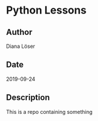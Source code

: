 # Python Lessons
## Author
Diana Löser
## Date
2019-09-24
## Description
This is a repo containing something
